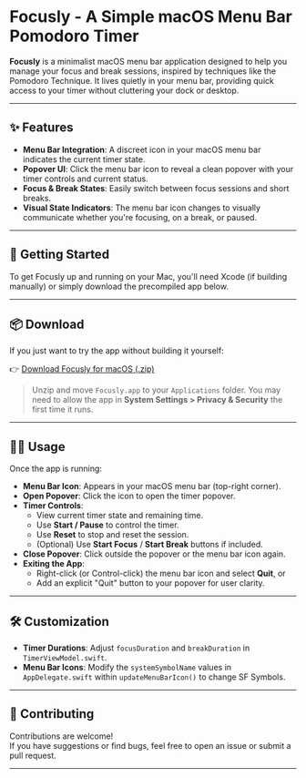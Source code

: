 # Focusly - A Simple macOS Menu Bar Pomodoro Timer

**Focusly** is a minimalist macOS menu bar application designed to help you manage your focus and break sessions, inspired by techniques like the Pomodoro Technique. It lives quietly in your menu bar, providing quick access to your timer without cluttering your dock or desktop.

---

## ✨ Features

- **Menu Bar Integration**: A discreet icon in your macOS menu bar indicates the current timer state.
- **Popover UI**: Click the menu bar icon to reveal a clean popover with your timer controls and current status.
- **Focus & Break States**: Easily switch between focus sessions and short breaks.
- **Visual State Indicators**: The menu bar icon changes to visually communicate whether you're focusing, on a break, or paused.

---

## 🚀 Getting Started

To get Focusly up and running on your Mac, you'll need Xcode (if building manually) or simply download the precompiled app below.

---

## 📦 Download

If you just want to try the app without building it yourself:

👉 [Download Focusly for macOS (.zip)](https://github.com/your-username/your-repo-name/releases/latest/download/Focusly.app.zip)

> Unzip and move `Focusly.app` to your `Applications` folder. You may need to allow the app in **System Settings > Privacy & Security** the first time it runs.

---

## 👨‍💻 Usage

Once the app is running:

- **Menu Bar Icon**: Appears in your macOS menu bar (top-right corner).
- **Open Popover**: Click the icon to open the timer popover.
- **Timer Controls**:
  - View current timer state and remaining time.
  - Use **Start / Pause** to control the timer.
  - Use **Reset** to stop and reset the session.
  - (Optional) Use **Start Focus** / **Start Break** buttons if included.
- **Close Popover**: Click outside the popover or the menu bar icon again.
- **Exiting the App**:
  - Right-click (or Control-click) the menu bar icon and select **Quit**, or
  - Add an explicit "Quit" button to your popover for user clarity.

---

## 🛠️ Customization

- **Timer Durations**: Adjust `focusDuration` and `breakDuration` in `TimerViewModel.swift`.
- **Menu Bar Icons**: Modify the `systemSymbolName` values in `AppDelegate.swift` within `updateMenuBarIcon()` to change SF Symbols.

---

## 🤝 Contributing

Contributions are welcome!  
If you have suggestions or find bugs, feel free to open an issue or submit a pull request.

---

